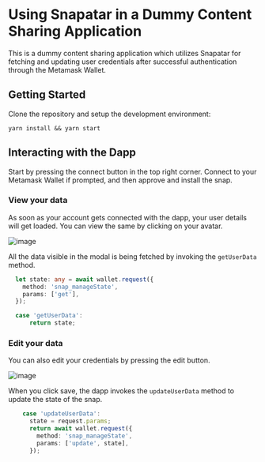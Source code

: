 # Using Snapatar in a Dummy Content Sharing Application 

This is a dummy content sharing application which utilizes Snapatar for fetching and updating user credentials after successful authentication through the Metamask Wallet.

## Getting Started

Clone the repository and setup the development environment:

```shell
yarn install && yarn start
```

## Interacting with the Dapp

Start by pressing the connect button in the top right corner. Connect to your Metamask Wallet if prompted, and then approve and install the snap.

### View your data
As soon as your account gets connected with the dapp, your user details will get loaded. You can view the same by clicking on your avatar.

![image](https://user-images.githubusercontent.com/97452093/217234052-34b626c4-802a-4228-9f99-1a87efe876c1.png)

All the data visible in the modal is being fetched by invoking the `getUserData` method.

```typescript
  let state: any = await wallet.request({
    method: 'snap_manageState',
    params: ['get'],
  });
```
```typescript
  case 'getUserData':
      return state;
```

### Edit your data

You can also edit your credentials by pressing the edit button. 

![image](https://user-images.githubusercontent.com/97452093/217234220-62aa49f3-50f6-4f7d-9436-8297774e987d.png)

When you click save, the dapp invokes the `updateUserData` method to update the state of the snap.

```typescript
    case 'updateUserData':
      state = request.params;
      return await wallet.request({
        method: 'snap_manageState',
        params: ['update', state],
      });
```
